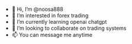 - 👋 Hi, I’m @noosa888
- 👀 I’m interested in forex trading
- 🌱 I’m currently learning openai chatgpt
- 💞️ I’m looking to collaborate on trading systems 
- 📫 You can message me anytime

<!---
noosa888/noosa888 is a ✨ special ✨ repository because its `README.md` (this file) appears on your GitHub profile.
You can click the Preview link to take a look at your changes.
--->
